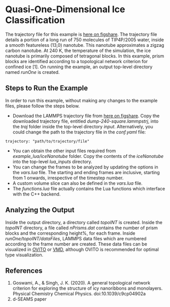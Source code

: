 # Quasi-One-Dimensional Ice Classification 

The trajectory file for this example is [here on figshare](https://figshare.com/articles/Quasi-1D_Nanotube_LAMMPS_Trajectory/11448768). The trajectory file details a portion of a long run of 750 molecules of TIP4P/2005 water, inside a smooth featureless (13,0) nanotube. This nanotube approximates a zigzag carbon nanotube. At 240 K, the temperature of the simulation, the ice nanotube is primarily composed of tetragonal blocks. In this example, prism blocks are identified according to a topological network criterion for confined ice [1]. On running the example, an output top-level directory named *runOne* is created. 

## Steps to Run the Example

In order to run this example, without making any changes to the example files, please follow the steps below.

- Download the LAMMPS trajectory file from [here on figshare](https://figshare.com/articles/Quasi-1D_Nanotube_LAMMPS_Trajectory/11448768). Copy the downloaded trajectory file, entitled *dump-240-square.lammpstrj*, into the *traj* folder inside the top-level directory *input*. Alternatively, you could change the path to the trajectory file in the *conf.yaml* file:
```{.lua}
trajectory: "path/to/trajectory/file"
```
- You can obtain the other input files required from *example_lua/iceNanotube* folder. Copy the contents of the *iceNanotube* into the top-level *lua_inputs* directory.
- You can change the frames to be analyzed by updating the options in the *vars.lua* file. The starting and ending frames are inclusive, starting from 1 onwards, irrespective of the timestep number.
- A custom volume slice can also be defined in the *vars.lua* file.
- The *functions.lua* file actually contains the Lua functions which interface with the C++ backend.

## Analyzing the Output

Inside the output directory, a directory called *topoINT* is created. Inside the *topoINT* directory, a file called *nPrisms.dat* contains the number of prism blocks and the corresponding height%, for each frame. Inside *runOne/topoINT/dataFiles*, LAMMPS data files which are numbered according to the frame number are created. These data files can be visualized in [OVITO](https://www.ovito.org/) or [VMD](http://www.ks.uiuc.edu/Research/vmd/), although OVITO is recommended for optimal type visualization.

## References 

1. Goswami, A., & Singh, J. K. (2020). A general topological network criterion for exploring the structure of icy nanoribbons and monolayers. Physical Chemistry Chemical Physics. doi:10.1039/c9cp04902a
2. d-SEAMS paper


